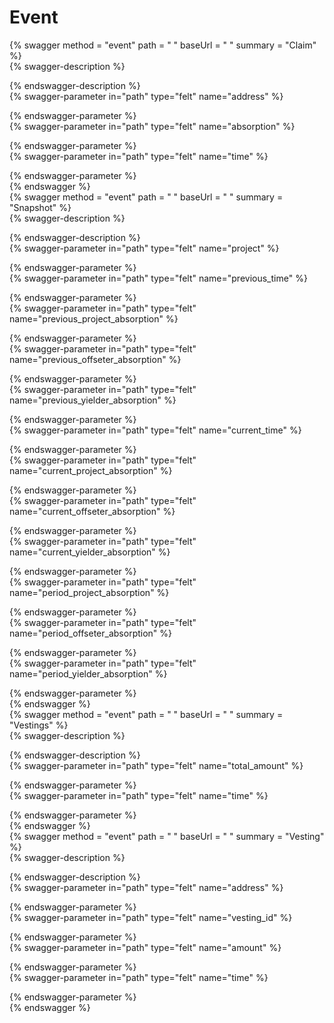 
Event
=====
  
{% swagger method = "event" path = " " baseUrl = " " summary = "Claim" %}  
{% swagger-description %}  
  
{% endswagger-description %}  
{% swagger-parameter in="path" type="felt" name="address" %}  
  
{% endswagger-parameter %}  
{% swagger-parameter in="path" type="felt" name="absorption" %}  
  
{% endswagger-parameter %}  
{% swagger-parameter in="path" type="felt" name="time" %}  
  
{% endswagger-parameter %}  
{% endswagger %}  
{% swagger method = "event" path = " " baseUrl = " " summary = "Snapshot" %}  
{% swagger-description %}  
  
{% endswagger-description %}  
{% swagger-parameter in="path" type="felt" name="project" %}  
  
{% endswagger-parameter %}  
{% swagger-parameter in="path" type="felt" name="previous_time" %}  
  
{% endswagger-parameter %}  
{% swagger-parameter in="path" type="felt" name="previous_project_absorption" %}  
  
{% endswagger-parameter %}  
{% swagger-parameter in="path" type="felt" name="previous_offseter_absorption" %}  
  
{% endswagger-parameter %}  
{% swagger-parameter in="path" type="felt" name="previous_yielder_absorption" %}  
  
{% endswagger-parameter %}  
{% swagger-parameter in="path" type="felt" name="current_time" %}  
  
{% endswagger-parameter %}  
{% swagger-parameter in="path" type="felt" name="current_project_absorption" %}  
  
{% endswagger-parameter %}  
{% swagger-parameter in="path" type="felt" name="current_offseter_absorption" %}  
  
{% endswagger-parameter %}  
{% swagger-parameter in="path" type="felt" name="current_yielder_absorption" %}  
  
{% endswagger-parameter %}  
{% swagger-parameter in="path" type="felt" name="period_project_absorption" %}  
  
{% endswagger-parameter %}  
{% swagger-parameter in="path" type="felt" name="period_offseter_absorption" %}  
  
{% endswagger-parameter %}  
{% swagger-parameter in="path" type="felt" name="period_yielder_absorption" %}  
  
{% endswagger-parameter %}  
{% endswagger %}  
{% swagger method = "event" path = " " baseUrl = " " summary = "Vestings" %}  
{% swagger-description %}  
  
{% endswagger-description %}  
{% swagger-parameter in="path" type="felt" name="total_amount" %}  
  
{% endswagger-parameter %}  
{% swagger-parameter in="path" type="felt" name="time" %}  
  
{% endswagger-parameter %}  
{% endswagger %}  
{% swagger method = "event" path = " " baseUrl = " " summary = "Vesting" %}  
{% swagger-description %}  
  
{% endswagger-description %}  
{% swagger-parameter in="path" type="felt" name="address" %}  
  
{% endswagger-parameter %}  
{% swagger-parameter in="path" type="felt" name="vesting_id" %}  
  
{% endswagger-parameter %}  
{% swagger-parameter in="path" type="felt" name="amount" %}  
  
{% endswagger-parameter %}  
{% swagger-parameter in="path" type="felt" name="time" %}  
  
{% endswagger-parameter %}  
{% endswagger %}